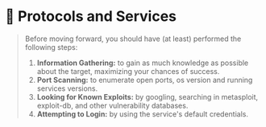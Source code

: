 # 📜 Protocols and Services

> Before moving forward, you should have (at least) performed the following steps:
>
> 1. **Information Gathering:** to gain as much knowledge as possible about the target, maximizing your chances of success.
> 2. **Port Scanning:** to enumerate open ports, os version and running services versions.
> 3. **Looking for Known Exploits:** by googling, searching in metasploit, exploit-db, and other vulnerability databases.
> 4. **Attempting to Login:** by using the service's default credentials.
